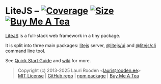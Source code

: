 [LiteJS]: https://github.com/litejs/litejs
[UI]: https://github.com/litejs/ui
[CLI]: https://github.com/litejs/cli

[1]: https://badgen.net/coveralls/c/github/litejs/litejs
[2]: https://coveralls.io/r/litejs/litejs
[3]: https://badgen.net/packagephobia/install/litejs
[4]: https://packagephobia.now.sh/result?p=litejs
[5]: https://badgen.net/badge/icon/Buy%20Me%20A%20Tea/orange?icon=kofi&label
[6]: https://www.buymeacoffee.com/lauriro


# LiteJS &ndash; [![Coverage][1]][2] [![Size][3]][4] [![Buy Me A Tea][5]][6]

[LiteJS][] is a full-stack web framework in a tiny package.

It is split into three main packages: [litejs][LiteJS] server, [@litejs/ui][UI] and [@litejs/cli][CLI] command line tool.

See [Quick Start Guide](https://github.com/litejs/litejs/wiki/Quick-Start)
and [wiki](https://github.com/litejs/litejs/wiki) for more.

> Copyright (c) 2013-2025 Lauri Rooden &lt;lauri@rooden.ee&gt;  
[MIT License](https://litejs.com/MIT-LICENSE.txt) |
[GitHub repo](https://github.com/litejs/litejs) |
[npm package](https://npmjs.org/package/litejs) |
[Buy Me A Tea][6]

